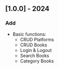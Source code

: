 ## [1.0.0] - 2024

### Add

- Basic functions:
    - CRUD Platforms
    - CRUD Books
    - Login & Logout
    - Search Books
    - Category Books